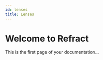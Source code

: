 ```yaml
---
id: lenses
title: Lenses
---
```


# Welcome to Refract

This is the first page of your documentation...
